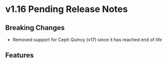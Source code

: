 # v1.16 Pending Release Notes

## Breaking Changes

- Removed support for Ceph Quincy (v17) since it has reached end of life

## Features

